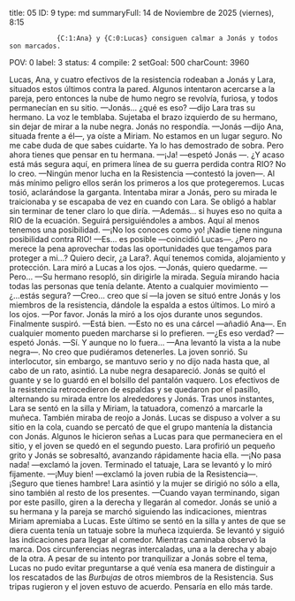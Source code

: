 title:          05
ID:             9
type:           md
summaryFull:    14 de Noviembre de 2025 (viernes), 8:15
                
                {C:1:Ana} y {C:0:Lucas} consiguen calmar a Jonás y todos son marcados.
POV:            0
label:          3
status:         4
compile:        2
setGoal:        500
charCount:      3960


Lucas, Ana, y cuatro efectivos de la resistencia rodeaban a Jonás y Lara, situados estos últimos contra la pared. Algunos intentaron acercarse a la pareja, pero entonces la nube de humo negro se revolvía, furiosa, y todos permanecían en su sitio.
—Jonás... ¿qué es eso? —dijo Lara tras su hermano.
La voz le temblaba. Sujetaba el brazo izquierdo de su hermano, sin dejar de mirar a la nube negra.
Jonás no respondía.
—Jonás —dijo Ana, situada frente a él—, ya oíste a Miriam. No estamos en un lugar seguro. No me cabe duda de que sabes cuidarte. Ya lo has demostrado de sobra. Pero ahora tienes que pensar en tu hermana.
—¡Ja! —espetó Jonás —. ¿Y acaso está más segura aquí, en primera línea de su guerra perdida contra RIO? No lo creo.
—Ningún menor lucha en la Resistencia —contestó la joven—. Al más mínimo peligro ellos serán los primeros a los que protegeremos.
Lucas tosió, aclarándose la garganta. Intentaba mirar a Jonás, pero su mirada le traicionaba y se escapaba de vez en cuando con Lara. Se obligó a hablar sin terminar de tener claro lo que diría.
—Además... si huyes eso no quita a RIO de la ecuación. Seguirá persiguiéndoles a ambos. Aquí al menos tenemos una posibilidad.
—¡No los conoces como yo! ¡Nadie tiene ninguna posibilidad contra RIO!
—Es... es posible —coincidió Lucas—. ¿Pero no merece la pena aprovechar todas las oportunidades que tengamos para proteger a mi...? Quiero decir, ¿a Lara?. Aquí tenemos comida, alojamiento y protección.
Lara miró a Lucas a los ojos.
—Jonás, quiero quedarme.
—Pero... —Su hermano resopló, sin dirigirle la mirada. Seguía mirando hacia todas las personas que tenía delante. Atento a cualquier movimiento — ¿...estás segura?
—Creo... creo que sí —la joven se situó entre Jonás y los miembros de la resistencia, dándole la espalda a estos últimos. Lo miró a los ojos. —Por favor.
Jonás la miró a los ojos durante unos segundos. Finalmente suspiró.
—Está bien.
—Esto no es una cárcel —añadió Ana—. En cualquier momento pueden marcharse si lo prefieren.
—¿Es eso verdad? —espetó Jonás.
—Sí. Y aunque no lo fuera... —Ana levantó la vista a la nube negra—. No creo que pudiéramos detenerles.
La joven sonrió. Su interlocutor, sin embargo, se mantuvo serio y no dijo nada hasta que, al cabo de un rato, asintió.
La nube negra desapareció. Jonás se quitó el guante y se lo guardó en el bolsillo del pantalón vaquero. Los efectivos de la resistencia retrocedieron de espaldas y se quedaron por el pasillo, alternando su mirada entre los alrededores y Jonás.
Tras unos instantes, Lara se sentó en la silla y Miriam, la tatuadora, comenzó a marcarle la muñeca. También miraba de reojo a Jonás.
Lucas se dispuso a volver a su sitio en la cola, cuando se percató de que el grupo mantenía la distancia con Jonás.  Algunos le hicieron señas a Lucas para que permaneciera en el sitio, y el joven se quedó en el segundo puesto.
Lara profirió un pequeño grito y Jonás se sobresaltó, avanzando rápidamente hacia ella.
—¡No pasa nada! —exclamó la joven.
Terminado el tatuaje, Lara se levantó y lo miró fijamente.
—¡Muy bien! —exclamó la joven rubia de la Resistencia—. ¡Seguro que tienes hambre!
Lara asintió y la mujer se dirigió no sólo a ella, sino también al resto de los presentes.
—Cuando vayan terminando, sigan por este pasillo, giren a la derecha y llegarán al comedor.
Jonás se unió a su hermana y la pareja se marchó siguiendo las indicaciones, mientras Miriam apremiaba a Lucas. Este último se sentó en la silla y antes de que se diera cuenta tenía un tatuaje sobre la muñeca izquierda.
Se levantó y siguió las indicaciones para llegar al comedor. Mientras caminaba observó la marca. Dos circunferencias negras intercaladas, una a la derecha y abajo de la otra.
A pesar de su intento por tranquilizar a Jonás sobre el tema, Lucas no pudo evitar preguntarse a qué venía esa manera de distinguir a los rescatados de las *Burbujas* de otros miembros de la Resistencia.
Sus tripas rugieron y el joven estuvo de acuerdo. Pensaría en ello más tarde.